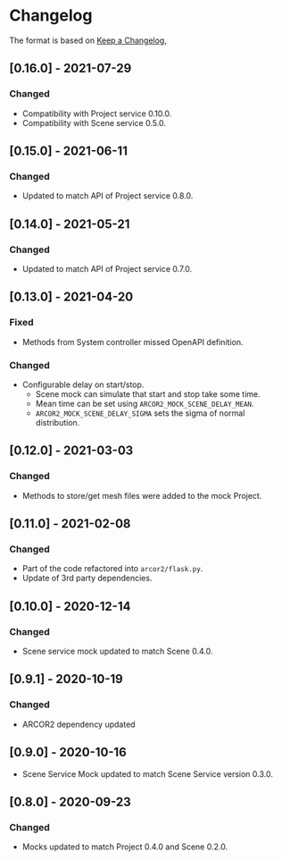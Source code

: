 # Changelog

The format is based on [Keep a Changelog](https://keepachangelog.com/en/1.0.0/),

## [0.16.0] - 2021-07-29

### Changed

- Compatibility with Project service 0.10.0.
- Compatibility with Scene service 0.5.0.

## [0.15.0] - 2021-06-11

### Changed
- Updated to match API of Project service 0.8.0.

## [0.14.0] - 2021-05-21

### Changed
- Updated to match API of Project service 0.7.0.

## [0.13.0] - 2021-04-20

### Fixed
- Methods from System controller missed OpenAPI definition.

### Changed
- Configurable delay on start/stop.
  - Scene mock can simulate that start and stop take some time.
  - Mean time can be set using `ARCOR2_MOCK_SCENE_DELAY_MEAN`.
  - `ARCOR2_MOCK_SCENE_DELAY_SIGMA` sets the sigma of normal distribution.

## [0.12.0] - 2021-03-03

### Changed
- Methods to store/get mesh files were added to the mock Project.

## [0.11.0] - 2021-02-08

### Changed
- Part of the code refactored into `arcor2/flask.py`.
- Update of 3rd party dependencies.

## [0.10.0] - 2020-12-14

### Changed
- Scene service mock updated to match Scene 0.4.0.

## [0.9.1] - 2020-10-19

### Changed
- ARCOR2 dependency updated

## [0.9.0] - 2020-10-16
- Scene Service Mock updated to match Scene Service version 0.3.0. 

## [0.8.0] - 2020-09-23
### Changed
- Mocks updated to match Project 0.4.0 and Scene 0.2.0.